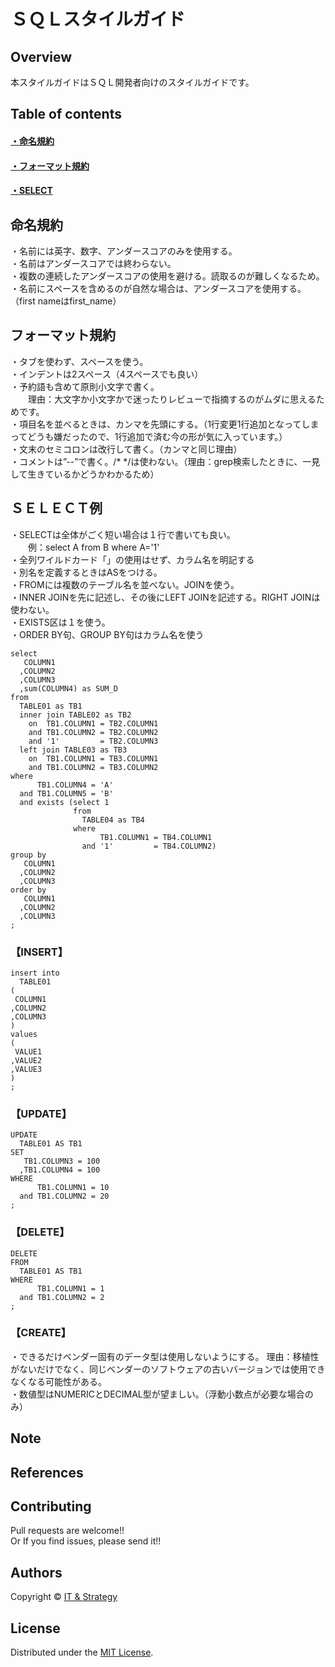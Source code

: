 ＳＱＬスタイルガイド
======================

## Overview  
本スタイルガイドはＳＱＬ開発者向けのスタイルガイドです。


## Table of contents
#### [・命名規約](#命名規約)
#### [・フォーマット規約](#フォーマット規約)  
#### [・SELECT](#ＳＥＬＥＣＴ例)  

## 命名規約
・名前には英字、数字、アンダースコアのみを使用する。  
・名前はアンダースコアでは終わらない。  
・複数の連続したアンダースコアの使用を避ける。読取るのが難しくなるため。  
・名前にスペースを含めるのが自然な場合は、アンダースコアを使用する。（first nameはfirst_name）  



## フォーマット規約
・タブを使わず、スペースを使う。  
・インデントは2スペース（4スペースでも良い）  
・予約語も含めて原則小文字で書く。  
　　理由：大文字か小文字かで迷ったりレビューで指摘するのがムダに思えるためです。  
・項目名を並べるときは、カンマを先頭にする。（1行変更1行追加となってしまってどうも嫌だったので、1行追加で済む今の形が気に入っています。）  
・文末のセミコロンは改行して書く。（カンマと同じ理由）  
・コメントは”--”で書く。/* */は使わない。（理由：grep検索したときに、一見して生きているかどうかわかるため）  

## ＳＥＬＥＣＴ例
・SELECTは全体がごく短い場合は１行で書いても良い。  
　　例：select A from B where A='1'  
・全列ワイルドカード「」の使用はせず、カラム名を明記する  
・別名を定義するときはASをつける。  
・FROMには複数のテーブル名を並べない。JOINを使う。  
・INNER JOINを先に記述し、その後にLEFT JOINを記述する。RIGHT JOINは使わない。  
・EXISTS区は１を使う。  
・ORDER BY句、GROUP BY句はカラム名を使う  


    select
       COLUMN1
      ,COLUMN2
      ,COLUMN3
      ,sum(COLUMN4) as SUM_D
    from
      TABLE01 as TB1
      inner join TABLE02 as TB2
        on  TB1.COLUMN1 = TB2.COLUMN1
        and TB1.COLUMN2 = TB2.COLUMN2
        and '1'         = TB2.COLUMN3
      left join TABLE03 as TB3
        on  TB1.COLUMN1 = TB3.COLUMN1
        and TB1.COLUMN2 = TB3.COLUMN2
    where
          TB1.COLUMN4 = 'A'
      and TB1.COLUMN5 = 'B'
      and exists (select 1
                  from 
                    TABLE04 as TB4
                  where
                        TB1.COLUMN1 = TB4.COLUMN1
                    and '1'         = TB4.COLUMN2)
    group by
       COLUMN1
      ,COLUMN2 
      ,COLUMN3
    order by
       COLUMN1
      ,COLUMN2
      ,COLUMN3
    ;


### 【INSERT】  
    insert into
      TABLE01
    (
     COLUMN1
    ,COLUMN2
    ,COLUMN3
    )
    values
    (
     VALUE1
    ,VALUE2
    ,VALUE3
    )
    ;


### 【UPDATE】  
    UPDATE
      TABLE01 AS TB1
    SET
       TB1.COLUMN3 = 100
      ,TB1.COLUMN4 = 100
    WHERE
          TB1.COLUMN1 = 10
      and TB1.COLUMN2 = 20
    ;


### 【DELETE】  
    DELETE
    FROM
      TABLE01 AS TB1
    WHERE
          TB1.COLUMN1 = 1
      and TB1.COLUMN2 = 2
    ;


### 【CREATE】  
・できるだけベンダー固有のデータ型は使用しないようにする。 理由：移植性がないだけでなく、同じベンダーのソフトウェアの古いバージョンでは使用できなくなる可能性がある。  
・数値型はNUMERICとDECIMAL型が望ましい。（浮動小数点が必要な場合のみ）  





Note
-------

References
-------


Contributing
-------
Pull requests are welcome!!  
Or If you find issues, please send it!!

Authors
----------
Copyright &copy; [IT & Strategy](http://suzukitakashi.net/)  
  
License
----------
Distributed under the [MIT License][mit].
 
[MIT]: http://www.opensource.org/licenses/mit-license.php


